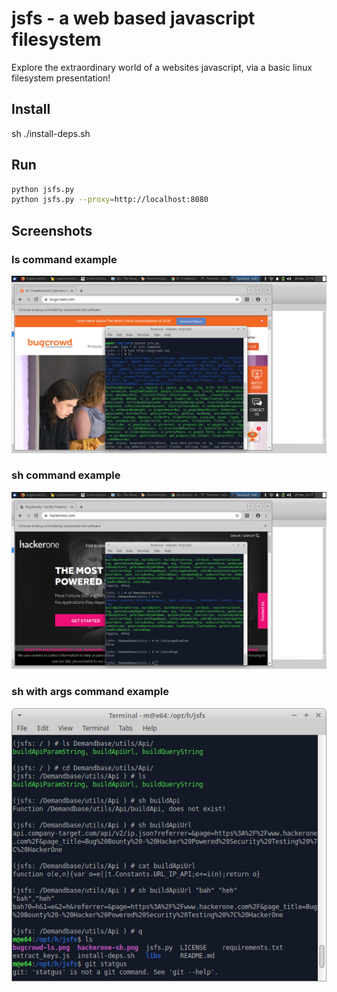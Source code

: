 # jsfs - a web based javascript filesystem
Explore the extraordinary world of a websites javascript, via a basic linux filesystem presentation!

## Install
sh ./install-deps.sh

## Run
```sh
python jsfs.py
python jsfs.py --proxy=http://localhost:8080
```

## Screenshots
### ls command example
![alt text](https://github.com/bugbound/jsfs/blob/master/bugcrowd-ls.png "Running ls on bugcrowd site")

### sh command example
![alt text](https://github.com/bugbound/jsfs/blob/master/hackerone-sh.png "Running sh on hackerone site")

### sh with args command example
![alt text](https://github.com/bugbound/jsfs/blob/master/sh-with-args.png "Running sh with args")

